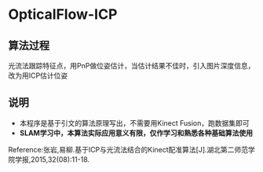 # OpticalFlow-ICP
## 算法过程
光流法跟踪特征点，用PnP做位姿估计，当估计结果不佳时，引入图片深度信息，改为用ICP估计位姿
## 说明
- 本程序是基于引文的算法原理写出，不需要用Kinect Fusion，跑数据集即可
- **SLAM学习中，本算法实际应用意义有限，仅作学习和熟悉各种基础算法使用**


Reference:张岩,易柳.基于ICP与光流法结合的Kinect配准算法[J].湖北第二师范学院学报,2015,32(08):11-18.
